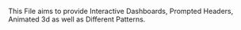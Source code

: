 This File aims to provide Interactive Dashboards, Prompted Headers, Animated 3d as well as Different Patterns.
